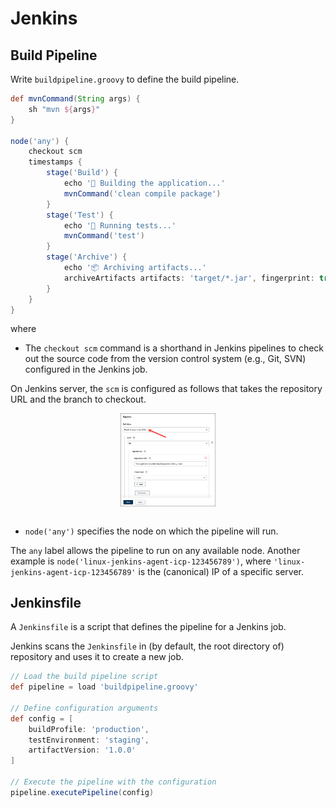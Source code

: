 # Jenkins

## Build Pipeline

Write `buildpipeline.groovy` to define the build pipeline.

```groovy
def mvnCommand(String args) {
    sh "mvn ${args}"
}

node('any') {
    checkout scm
    timestamps {
        stage('Build') {
            echo '🔨 Building the application...'
            mvnCommand('clean compile package')
        }
        stage('Test') {
            echo '🧪 Running tests...'
            mvnCommand('test')
        }
        stage('Archive') {
            echo '📦 Archiving artifacts...'
            archiveArtifacts artifacts: 'target/*.jar', fingerprint: true
        }
    }
}
```

where

* The `checkout scm` command is a shorthand in Jenkins pipelines to check out the source code from the version control system (e.g., Git, SVN) configured in the Jenkins job.

On Jenkins server, the `scm` is configured as follows that takes the repository URL and the branch to checkout.

<div style="display: flex; justify-content: center;">
      <img src="imgs/jenkins_scm.png" width="30%" height="50%" alt="jenkins_scm" />
</div>
</br>

* `node('any')` specifies the node on which the pipeline will run.

The `any` label allows the pipeline to run on any available node.
Another example is `node('linux-jenkins-agent-icp-123456789')`, where `'linux-jenkins-agent-icp-123456789'` is the (canonical) IP of a specific server.

## Jenkinsfile

A `Jenkinsfile` is a script that defines the pipeline for a Jenkins job.

Jenkins scans the `Jenkinsfile` in (by default, the root directory of) repository and uses it to create a new job.

```groovy
// Load the build pipeline script
def pipeline = load 'buildpipeline.groovy'

// Define configuration arguments
def config = [
    buildProfile: 'production',
    testEnvironment: 'staging',
    artifactVersion: '1.0.0'
]

// Execute the pipeline with the configuration
pipeline.executePipeline(config)
```